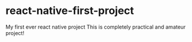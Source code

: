 # react-native-first-project
My first ever react native project
This is completely practical and amateur project!
